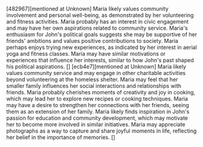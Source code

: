 [482967][mentioned at Unknown] Maria likely values community involvement and personal well-being, as demonstrated by her volunteering and fitness activities. Maria probably has an interest in civic engagement and may have her own aspirations related to community service. Maria's enthusiasm for John's political goals suggests she may be supportive of her friends' ambitions and values positive contributions to society. Maria perhaps enjoys trying new experiences, as indicated by her interest in aerial yoga and fitness classes. Maria may have similar motivations or experiences that influence her interests, similar to how John's past shaped his political aspirations. []
[ecb4e7][mentioned at Unknown] Maria likely values community service and may engage in other charitable activities beyond volunteering at the homeless shelter. Maria may feel that her smaller family influences her social interactions and relationships with friends. Maria probably cherishes moments of creativity and joy in cooking, which may lead her to explore new recipes or cooking techniques. Maria may have a desire to strengthen her connections with her friends, seeing them as an extension of her family. Maria likely finds inspiration in John's passion for education and community development, which may motivate her to become more involved in similar initiatives. Maria may appreciate photographs as a way to capture and share joyful moments in life, reflecting her belief in the importance of memories. []
